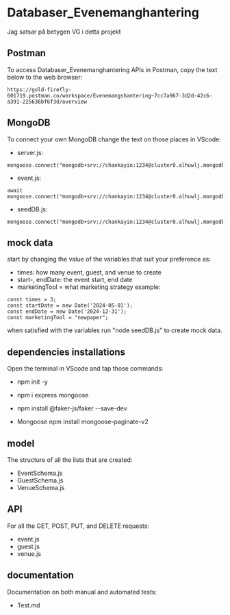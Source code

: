 # Databaser_Evenemanghantering

Jag satsar på betygen VG i detta projekt

## Postman
To access Databaser_Evenemanghantering APIs in Postman, copy the text below to the web browser: 
```
https://gold-firefly-601719.postman.co/workspace/Evenemangshantering~7cc7a967-3d2d-42c6-a391-225636bf6f3d/overview
```

## MongoDB
To connect your own MongoDB change the text on those places in VScode:
- server.js:
```
mongoose.connect("mongodb+srv://chankayin:1234@cluster0.alhuwlj.mongodb.net/Evenemanghantering")
```
- event.js:
```
await mongoose.connect("mongodb+srv://chankayin:1234@cluster0.alhuwlj.mongodb.net/Evenemanghantering");
```
- seedDB.js:
```
mongoose.connect("mongodb+srv://chankayin:1234@cluster0.alhuwlj.mongodb.net/Evenemanghantering")
```

## mock data
start by changing the value of the variables that suit your preference as: 
- times: how many event, guest, and venue to create
- start-, endDate: the event start, end date
- marketingTool = what marketing strategy
example:
```
const times = 3;
const startDate = new Date('2024-05-01');
const endDate = new Date('2024-12-31');
const marketingTool = "newpaper";
```
when satisfied with the variables run "node seedDB.js" to create mock data.

## dependencies installations
Open the terminal in VScode and tap those commands:
- npm init -y

- npm i express mongoose

- npm install @faker-js/faker --save-dev

- Mongoose npm install mongoose-paginate-v2

## model
The structure of all the lists that are created:
- EventSchema.js
- GuestSchema.js
- VenueSchema.js
  
## API 
For all the GET, POST, PUT, and DELETE requests:
- event.js
- guest.js
- venue.js


## documentation
Documentation on both manual and automated tests: 
- Test.md
